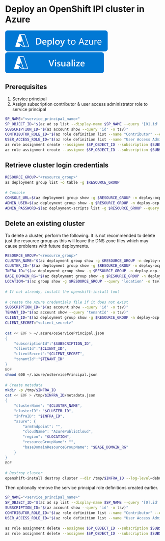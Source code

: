 # Deploy an OpenShift IPI cluster in Azure

[![Deploy To Azure](https://raw.githubusercontent.com/Azure/azure-quickstart-templates/master/1-CONTRIBUTION-GUIDE/images/deploytoazure.svg?sanitize=true)](https://portal.azure.com/#create/Microsoft.Template/uri/https%3A%2F%2Fraw.githubusercontent.com%2Fibm-ecosystem-lab%2Fazure-arm-templates%2Fmain%2Fopenshift%2Fipi%2Fazuredeploy.json)
[![Visualize](https://raw.githubusercontent.com/Azure/azure-quickstart-templates/master/1-CONTRIBUTION-GUIDE/images/visualizebutton.svg?sanitize=true)](http://armviz.io/#/?load=https%3A%2F%2Fraw.githubusercontent.com%2Fibm-ecosystem-lab%2Fazure-arm-templates%2Fmain%2Fopenshift%2Fipi%2Fazuredeploy.json)

## Prerequisites

1. Service principal
2. Assign subscription contributor & user access administrator role to service principal

```bash
SP_NAME="<service_principal_name>"
SP_OBJECT_ID="$(az ad sp list --display-name $SP_NAME --query '[0].id' -o tsv)"
SUBSCRIPTION_ID="$(az account show --query 'id' -o tsv)"
CONTRIBUTOR_ROLE_ID="$(az role definition list --name "Contributor" --query '[0].name' -o tsv)"
USER_ACCESS_ROLE_ID="$(az role definition list --name "User Access Administrator" --query '[0].name' -o tsv)"
az role assignment create --assignee $SP_OBJECT_ID --subscription $SUBSCRIPTION_ID --role $CONTRIBUTOR_ROLE_ID
az role assignment create --assignee $SP_OBJECT_ID --subscription $SUBSCRIPTION_ID --role $USER_ACCESS_ROLE_ID
```


## Retrieve cluster login credentials

```bash
RESOURCE_GROUP="<resource_group>"
az deployment group list -o table -g $RESOURCE_GROUP

# Console
CONSOLE_URL=$(az deployment group show -g $RESOURCE_GROUP -n deploy-ocp-ipi --query 'properties.outputs.consoleURL.value' -o tsv)
ADMIN_USER=$(az deployment group show -g $RESOURCE_GROUP -n deploy-ocp-ipi --query 'properties.outputs.adminUser.value' -o tsv)
ADMIN_PASSWORD=$(az deployment-scripts list -g $RESOURCE_GROUP --query "[?contains(name, 'ocp-deploy-script')] | [?contains(provisioningState, 'Succeeded')].outputs.clusterDetails.adminPassword" -o tsv)
```

## Delete an existing cluster

To delete a cluster, perform the following. It is not recommended to delete just the resource group as this will leave the DNS zone files which may cause problems with future deployments.

```bash
RESOURCE_GROUP="<resource_group>"
CLUSTER_NAME="$(az deployment group show -g $RESOURCE_GROUP -n deploy-ocp-ipi --query 'properties.outputs.clusterName.value' -o tsv)"
CLUSTER_ID="$(az deployment group show -g $RESOURCE_GROUP -n deploy-ocp-ipi --query 'properties.outputs.clusterId.value' -o tsv)"
INFRA_ID="$(az deployment group show -g $RESOURCE_GROUP -n deploy-ocp-ipi --query 'properties.outputs.infraId.value' -o tsv)"
BASE_DOMAIN_RG="$(az deployment group show -g $RESOURCE_GROUP -n deploy-ocp-ipi --query 'properties.parameters.baseDomainRG.value' -o tsv)"
LOCATION="$(az group show -g $RESOURCE_GROUP --query 'location' -o tsv)"

# If not already, install the openshift-install tool

# Create the Azure credentials file if it does not exist
SUBSCRIPTION_ID="$(az account show --query 'id' -o tsv)"
TENANT_ID="$(az account show --query 'tenantId' -o tsv)"
CLIENT_ID="$(az deployment group show -g $RESOURCE_GROUP -n deploy-ocp-ipi --query 'properties.parameters.clientId.value' -o tsv)"
CLIENT_SECRET="<client_secret>"

cat << EOF > ~/.azure/osServicePrincipal.json
{
    "subscriptionId":"$SUBSCRIPTION_ID",
    "clientId":"$CLIENT_ID",    
    "clientSecret":"$CLIENT_SECRET",
    "tenantId":"$TENANT_ID"
}
EOF
chmod 600 ~/.azure/osServicePrincipal.json

# Create metadata
mkdir -p /tmp/$INFRA_ID
cat << EOF > /tmp/$INFRA_ID/metadata.json
{
    "clusterName": "$CLUSTER_NAME",
    "clusterID": "$CLUSTER_ID",
    "infraID": "$INFRA_ID",
    "azure": {
        "armEndpoint": "",
        "cloudName": "AzurePublicCloud",
        "region": "$LOCATION",
        "resourceGroupName": "",
        "baseDomainResourceGroupName": "$BASE_DOMAIN_RG"
    }
}
EOF

# Destroy cluster
openshift-install destroy cluster --dir /tmp/$INFRA_ID --log-level=debug

```

Then optionally remove the service principal role definitions created earlier.


```bash
SP_NAME="<service_principal_name>"
SP_OBJECT_ID="$(az ad sp list --display-name $SP_NAME --query '[0].id' -o tsv)"
SUBSCRIPTION_ID="$(az account show --query 'id' -o tsv)"
CONTRIBUTOR_ROLE_ID="$(az role definition list --name "Contributor" --query '[0].name' -o tsv)"
USER_ACCESS_ROLE_ID="$(az role definition list --name "User Access Administrator" --query '[0].name' -o tsv)"

az role assignment delete --assignee $SP_OBJECT_ID --subscription $SUBSCRIPTION_ID --role $CONTRIBUTOR_ROLE_ID
az role assignment delete --assignee $SP_OBJECT_ID --subscription $SUBSCRIPTION_ID --role $USER_ACCESS_ROLE_ID
```
